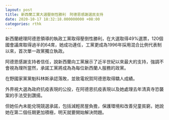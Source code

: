 ```yaml
---
layout: post
title: 新西蘭工黨大選壓倒性勝利　阿德恩感謝選民支持
date: 2020-10-17 18:32:18.000000000 +08:00
categories: rthk
---
```


新西蘭總理阿德恩領導的執政工黨取得壓倒性勝利，在大選取得49%選票，120個國會議席取得過半的64席，她成功連任，工黨更成為1996年採用混合比例代表制以來，首次單一政黨獨立執政。

阿德恩感謝支持者信任，說新西蘭向工黨展示了近半世紀以來最大的支持，強調不會視為理所當然，承諾工黨將成為為每位新西蘭人服務的政黨。

在野國家黨黨魁科林斯承認落敗，並致電祝賀阿德恩取得驕人成績。

外界視大選為政府抗疫表現的公投，在阿德恩抗疫表現以及她處理去年清真寺恐襲案的手法受到讚揚。

但她任內未能兌現競選承諾，包括減輕房屋負擔，保護環境和改善兒童貧窮，她說她在第二個任期更加積極，明天就要開始解決問題。
